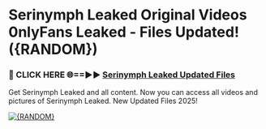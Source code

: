 # Serinymph Leaked Original Videos 0nlyFans Leaked - Files Updated! ({RANDOM})

<h3>🔴 CLICK HERE 🌐==►► <a href="https://betterlinks.top/A2PfLJ" rel="nofollow">Serinymph Leaked Updated Files</a></h3>

Get Serinymph Leaked and all content. Now you can access all videos and pictures of Serinymph Leaked. New Updated Files 2025!

[![{RANDOM}](https://i.imgur.com/ppqm5kG.gif)](https://betterlinks.top/A2PfLJ)